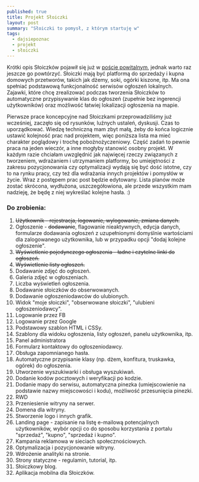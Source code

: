 ```yaml
---
published: true
title: Projekt Słoiczki
layout: post
summary: "Słoiczki to pomysł, z którym startuję w"
tags: 
  - dajsiepoznac
  - projekt
  - słoiczki
---
```


Krótki opis Słoiczków pojawił się już w [poście powitalnym](http://pumiko.pl/2016/02/12/czesc.html "Blog Pumiko"), jednak warto raz jeszcze go powtórzyć. Słoiczki mają być platformą do sprzedaży i kupna domowych przetworów, takich jak dżemy, soki, ogórki kiszone, itp. Ma ona spełniać podstawową funkcjonalność serwisów ogłoszeń lokalnych. Zajawki, które chcę zrealizować podczas tworzenia Słoiczków to automatyczne przypisywanie klas do ogłoszeń (zupełnie bez ingerencji użytkowników) oraz możliwość łatwiej lokalizacji ogłoszenia na mapie. 

Pierwsze prace koncepcyjne nad Słoiczkami przeprowadziliśmy już wcześniej, zaczęło się od rysunków, luźnych ustaleń, dyskusji. Czas to uporządkować. Wiedzę techniczną mam zbyt małą, żeby do końca logicznie ustawić kolejność prac nad projektem, więc poniższa lista ma mieć charakter poglądowy i trochę pobożnożyczeniowy. Część zadań to pewnie praca na jeden wieczór, a inne mogłyby stanowić osobny projekt. W każdym razie chciałam uwzględnić jak najwięcej rzeczy związanych z tworzeniem, wdrażaniem i utrzymaniem platformy, bo umiejętności z zakresu pozycjonowania czy optymalizacji wydają się być dość istotne, czy to na rynku pracy, czy też dla wdrażania innych projektów i pomysłów w życie.
Wraz z postępem prac post będzie edytowany. Lista planów może zostać skrócona, wydłużona, uszczegółowiona, ale przede wszystkim mam nadzieję, że będę z niej wykreślać kolejne hasła. :)

### Do zrobienia:
1. ~~Użytkownik - rejestracja, logowanie, wylogowanie, zmiana danych.~~  
2. Ogłoszenie - ~~dodawanie~~, flagowanie nieaktywnych, edycja danych, formularze dodawania ogłoszeń z uzupełnionymi domyślnie wartościami dla zalogowanego użytkownika, lub w przypadku opcji "dodaj kolejne ogłoszenie".
3. ~~Wyświetlenie pojedynczego ogłoszenia - ładne i czytelne linki do ogłoszeń.~~
4. ~~Wyświetlenie listy ogłoszeń.~~
5. Dodawanie zdjęć do ogłoszeń.
6. Galeria zdjęć w ogłoszeniach.
7. Liczba wyświetleń ogłoszenia.
8. Dodawanie słoiczków do obserwowanych.
9. Dodawanie ogłoszeniodawców do ulubionych.
10. Widok "moje słoiczki", "obserwowane słoiczki", "ulubieni ogłoszeniodawcy".
11. Logowanie przez FB
12. Logowanie przez Google
13. Podstawowy szablon HTML i CSSy.
14. Szablony dla widoku ogłoszenia, listy ogłoszeń, panelu użytkownika, itp.
15. Panel administratora
16. Formularz kontaktowy do ogłoszeniodawcy. 
17. Obsługa zapomnianego hasła.
18. Automatyczne przypisanie klasy (np. dżem, konfitura, truskawka, ogórek) do ogłoszenia.
19. Utworzenie wyszukiwarki i obsługa wyszukiwań.
20. Dodanie kodów pocztowych i weryfikacji po kodzie.
21. Dodanie mapy do serwisu, automatyczna pinezka (umiejscowienie na podstawie nazwy miejscowości i kodu), możliwość przesunięcia pinezki.
22. RWD
23. Przeniesienie witryny na serwer.
24. Domena dla witryny.
25. Stworzenie logo i innych grafik.
26. Landing page - zapisanie na listę e-mailową potencjalnych użytkowników, wybór opcji co do sposobu korzystania z portalu "sprzedaż", "kupno", "sprzedaż i kupno".
27. Kampania reklamowa w sieciach społecznościowych.
28. Optymalizacja i pozycjonowanie witryny.
29. Wdrożenie analityki na stronie. 
30. Strony statyczne - regulamin, tutorial, itp. 
31. Słoiczkowy blog.
32. Aplikacja mobilna dla Słoiczków. 